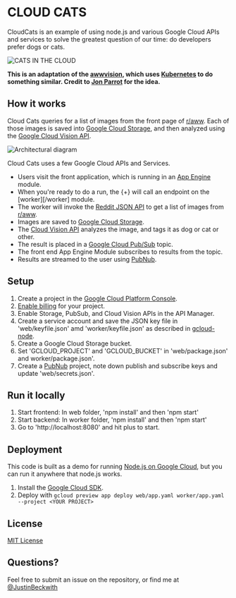 # CLOUD CATS

CloudCats is an example of using node.js and various Google Cloud APIs and services to solve the greatest question of our time:  do developers prefer dogs or cats.  

![CATS IN THE CLOUD][screenshot]

__This is an adaptation of the [awwvision][awwvision], which uses [Kubernetes][kubernetes] to do something similar.  Credit to [Jon Parrot][jon] for the idea.__

## How it works

Cloud Cats queries for a list of images from the front page of [r/aww][raww].  Each of those images is saved into [Google Cloud Storage][storage], and then analyzed using the [Google Cloud Vision API][vision].  

![Architectural diagram][how-it-works]

Cloud Cats uses a few Google Cloud APIs and Services.  

- Users visit the front application, which is running in an [App Engine][appengine] module.  
- When you're ready to do a run, the {+} will call an endpoint on the [worker][/worker] module.
- The worker will invoke the [Reddit JSON API][reddit] to get a list of images from [r/aww][raww].
- Images are saved to [Google Cloud Storage][storage].
- The [Cloud Vision API][vision] analyzes the image, and tags it as dog or cat or other.
- The result is placed in a [Google Cloud Pub/Sub][pubsub] topic.
- The front end App Engine Module subscribes to results from the topic.
- Results are streamed to the user using [PubNub][pubnub].

## Setup

1. Create a project in the [Google Cloud Platform Console](https://console.cloud.google.com/).
1. [Enable billing](https://console.cloud.google.com/project/_/settings) for your project.
1. Enable Storage, PubSub, and Cloud Vision APIs in the API Manager.
1. Create a service account and save the JSON key file in 'web/keyfile.json' amd 'worker/keyfile.json' as described in [gcloud-node](https://github.com/GoogleCloudPlatform/gcloud-node).
1. Create a Google Cloud Storage bucket. 
1. Set 'GCLOUD_PROJECT' and 'GCLOUD_BUCKET' in 'web/package.json' and worker/package.json'.
1. Create a [PubNub](https://www.pubnub.com) project, note down publish and subscribe keys and update 'web/secrets.json'.

## Run it locally

1. Start frontend: In web folder, 'npm install' and then 'npm start'
1. Start backend: In worker folder, 'npm install' and then 'npm start'
1. Go to 'http://localhost:8080' and hit plus to start.

## Deployment

This code is built as a demo for running [Node.js on Google Cloud](https://cloud.google.com/nodejs), but you can run it anywhere that node.js works.  

1. Install the [Google Cloud SDK](https://cloud.google.com/sdk/).
1. Deploy with `gcloud preview app deploy web/app.yaml worker/app.yaml --project <YOUR PROJECT>`


## License
[MIT License](LICENSE.md)

## Questions?
Feel free to submit an issue on the repository, or find me at [@JustinBeckwith](http://twitter.com/JustinBeckwith)

[awwvision]: https://github.com/GoogleCloudPlatform/cloud-vision/tree/master/python/awwvision
[kubernetes]: http://kubernetes.io/
[jon]: https://github.com/jonparrott
[screenshot]: http://i.imgur.com/lzR8TDn.jpg
[how-it-works]: http://i.imgur.com/46Ilm2D.png
[appengine]: https://cloud.google.com/appengine/
[raww]: https://www.reddit.com/r/aww
[storage]: https://cloud.google.com/storage/
[vision]: https://cloud.google.com/vision/
[reddit]: https://github.com/reddit/reddit/wiki/JSON
[pubsub]: https://cloud.google.com/pubsub/
[pubnub]: https://www.pubnub.com/


